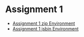 Assignment 1
=====================================================================================================

- [Assignment 1 zip Environment](assignment1.zip)
- [Assignment 1 jsbin Environment][jsbin assignment 1]

[jsbin assignment 1]: http://jsbin.com/swe430_assignment1/latest/edit?javascript,live
